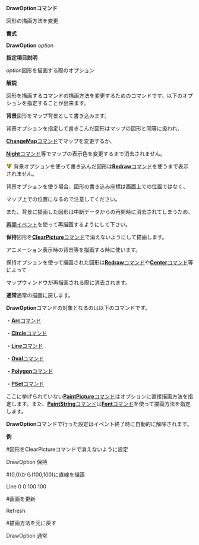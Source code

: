 **DrawOptionコマンド**

図形の描画方法を変更

**書式**

**DrawOption** *option*

**指定項目説明**

*option*図形を描画する際のオプション

**解説**

図形を描画するコマンドの描画方法を変更するためのコマンドです。以下のオプションを指定することが出来ます。

**背景**図形をマップ背景として書き込みます。

背景オプションを指定して書きこんだ図形はマップの図形と同等に扱われ、

[**ChangeMap**コマンド](ChangeMapコマンド)でマップを変更するか、

[**Night**コマンド](Nightコマンド)等でマップの表示色を変更するまで消去されません。

![](../images/bm0.gif) 背景オプションを使って書き込んだ図形は[**Redraw**コマンド](Redrawコマンド)を使うまで表示されません。

背景オプションを使う場合、図形の書き込み座標は画面上での位置ではなく、

マップ上での位置になるので注意してください。

また、背景に描画した図形は中断データからの再開時に消去されてしまうため、

[再開イベント](再開イベント)を使って再描画するようにして下さい。

**保持**図形を[**ClearPicture**コマンド](ClearPictureコマンド)で消えないようにして描画します。

アニメーション表示時の背景等を描画する時に使います。

保持オプションを使って描画された図形は[**Redraw**コマンド](Redrawコマンド)や[**Center**コマンド](Centerコマンド)等によって

マップウィンドウが再描画される際に消去されます。

**通常**通常の描画に戻します。

**DrawOption**コマンドの対象となるのは以下のコマンドです。

・[**Arc**コマンド](Arcコマンド)

・[**Circle**コマンド](Circleコマンド)

・[**Line**コマンド](Lineコマンド)

・[**Oval**コマンド](Ovalコマンド)

・[**Polygon**コマンド](Polygonコマンド)

・[**PSet**コマンド](PSetコマンド)

ここに挙げられていない[**PaintPicture**コマンド](PaintPictureコマンド)はオプションに直接描画方法を指定します。また、[**PaintString**コマンド](PaintStringコマンド)は[**Font**コマンド](Fontコマンド)を使って描画方法を指定します。

**DrawOption**コマンドで行った設定はイベント終了時に自動的に解除されます。

**例**

#図形をClearPictureコマンドで消えないように設定

DrawOption 保持

#(0,0)から(100,100)に直線を描画

Line 0 0 100 100

#画面を更新

Refresh

#描画方法を元に戻す

DrawOption 通常
